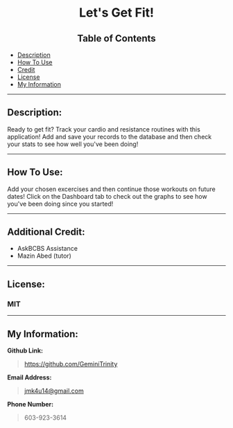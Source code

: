 # <center> Let's Get Fit!

## <center> **Table of Contents**
- [Description](#description)
- [How To Use](#how-to-use)
- [Credit](#additional-credit)
- [License](#license)
- [My Information](#my-information)

---

## Description: 
Ready to get fit? Track your cardio and resistance routines with this application! Add and save your records to the database and then check your stats to see how well you've been doing! 

---

## How To Use:

Add your chosen excercises and then continue those workouts on future dates! Click on the Dashboard tab to check out the graphs to see how you've been doing since you started!

---

## Additional Credit:

- AskBCBS Assistance
- Mazin Abed (tutor)

---

## License:
### MIT

---

## My Information:
**Github Link:**
> https://github.com/GeminiTrinity

**Email Address:**
> jmk4u14@gmail.com

**Phone Number:**
> 603-923-3614
